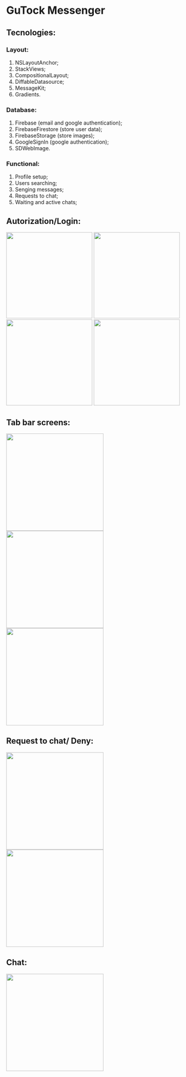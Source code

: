 # GuTock Messenger

## Tecnologies:
### Layout:
1. NSLayoutAnchor;
2. StackViews;
3. CompositionalLayout;
4. DiffableDatasource;
5. MessageKit;
6. Gradients.

### Database:
1. Firebase (email and google authentication);
2. FirebaseFirestore (store user data);
3. FirebaseStorage (store images);
4. GoogleSignIn (google authentication);
5. SDWebImage.

### Functional:
1. Profile setup;
2. Users searching;
3. Senging messages;
4. Requests to chat;
5. Waiting and active chats;

## Autorization/Login:
<p float="left">
  <img src="https://github.com/VldSab/IOS/blob/main/GuTock/Docs/FirstScreen.png" width="230"/>
  <img src="https://github.com/VldSab/IOS/blob/main/GuTock/Docs/Google.png" width="230"/>
  <img src="https://github.com/VldSab/IOS/blob/main/GuTock/Docs/SignUp.png" width="230"/>
  <img src="https://github.com/VldSab/IOS/blob/main/GuTock/Docs/Login.png" width="230"/>
</p>

## Tab bar screens:
<p float="left">
  <img src="https://github.com/VldSab/IOS/blob/main/GuTock/Docs/SearchPeople.png" width="260"/>
  <img src="https://github.com/VldSab/IOS/blob/main/GuTock/Docs/Chats.png" width="260"/>
  <img src="https://github.com/VldSab/IOS/blob/main/GuTock/Docs/SetupProfile.png" width="260"/>
</p>

## Request to chat/ Deny:
<p float="left">
  <img src="https://github.com/VldSab/IOS/blob/main/GuTock/Docs/Request.png" width="260"/>
  <img src="https://github.com/VldSab/IOS/blob/main/GuTock/Docs/AcceptDeny.png" width="260"/>
</p>

## Chat:
<p float="left">
  <img src="https://github.com/VldSab/IOS/blob/main/GuTock/Docs/Conversation.PNG" width="260"/> 
</p>
